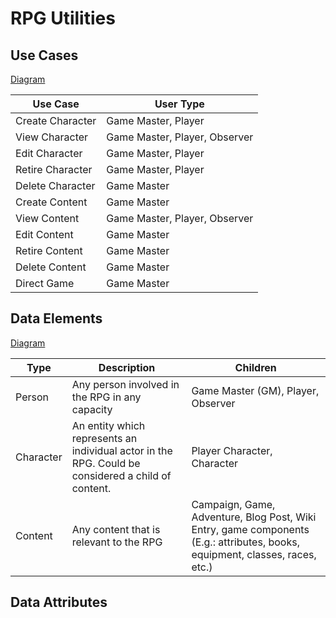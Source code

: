 # RPG Utilities

## Use Cases

[Diagram](diagrams/use_cases.drawio.svg)

|Use Case          |User Type                      |
|------------------|-------------------------------|
|Create Character  |Game Master, Player            |
|View Character    |Game Master, Player, Observer  |
|Edit Character    |Game Master, Player            |
|Retire Character  |Game Master, Player            |
|Delete Character  |Game Master                    |
|Create Content    |Game Master                    |
|View Content      |Game Master, Player, Observer  |
|Edit Content      |Game Master                    |
|Retire Content    |Game Master                    |
|Delete Content    |Game Master                    |
|Direct Game       |Game Master                    |

## Data Elements

[Diagram](diagrams/data_elements.drawio.svg)

|Type     |Description                                              |Children                                    |
|---------|---------------------------------------------------------|--------------------------------------------|
|Person   |Any person involved in the RPG in any capacity           |Game Master (GM), Player, Observer          |
|Character|An entity which represents an individual actor in the RPG. Could be considered a child of content.|Player Character, Character                 |
|Content  |Any content that is relevant to the RPG                  |Campaign, Game, Adventure, Blog Post, Wiki Entry, game components (E.g.: attributes, books, equipment, classes, races, etc.)|

## Data Attributes
